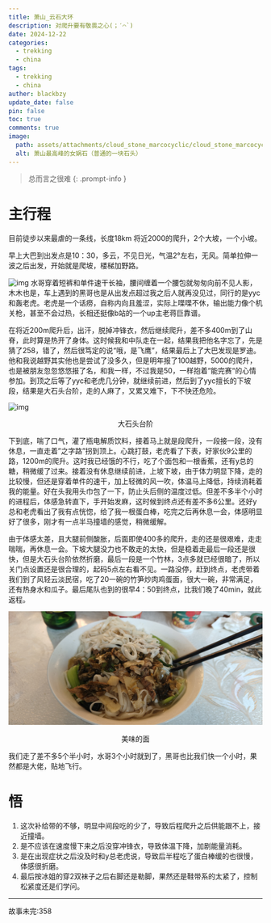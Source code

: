 ```yaml
---
title: 萧山_云石大环
description: 对爬升要有敬畏之心(；′⌒`)
date: 2024-12-22
categories:
  - trekking
  - china
tags:
  - trekking
  - china
auther: blackbzy
update_date: false
pin: false
toc: true
comments: true
image:
  path: assets/attachments/cloud_stone_marcocyclic/cloud_stone_marcocyclic03.jpg
  alt: 萧山最高峰的女娲石（普通的一块石头）
---
```


> 总而言之很难
{: .prompt-info }
# 主行程
目前徒步以来最虐的一条线，长度18km 将近2000的爬升，2个大坡，一个小坡。

早上大巴到出发点是10：30，多云，不见日光，气温2°左右，无风。简单拉伸一波之后出发，开始就是爬坡，楼梯加野路。

![img](assets/attachments/cloud_stone_marcocyclic/cloud_stone_marcocyclic02.jpg)
水哥穿着短裤和单件速干长袖，腰间缠着一个腰包就匆匆向前不见人影，木木也是，车上遇到的黑哥也是从出发点超过我之后人就再没见过，同行的是yyc和轰老虎。老虎是一个话痨，自称内向且羞涩，实际上喋喋不休，输出能力像个机关枪，甚至不会过热，长相还挺像b站的一个up主老蒋巨靠谱。

在将近200m爬升后，出汗，脱掉冲锋衣，然后继续爬升，差不多400m到了山脊，此时算是热开了身体。这时候我和中队走在一起，结果我把他名字忘了，先是猜了258，错了，然后很笃定的说“哦，是飞鹰”，结果最后上了大巴发现是罗迪。他和我说越野其实他也是尝试了没多久，但是明年报了100越野，5000的爬升，也是被朋友忽忽悠悠报了名，和我一样，不过我是50，一样抱着“能完赛“的心情参加。到顶之后等了yyc和老虎几分钟，就继续前进，然后到了yyc擅长的下坡段，结果是大石头台阶，走的人麻了，又累又难下，下不快还危险。

![img](assets/attachments/cloud_stone_marcocyclic/cloud_stone_marcocyclic01.jpg)
<p align="center">大石头台阶</p>
下到底，喘了口气，灌了瓶电解质饮料，接着马上就是段爬升，一段接一段，没有休息，一直走着”之字路”拐到顶上。心跳打鼓，老虎看了下表，好家伙9公里的路，1200m的爬升。这时我已经饿的不行，吃了个面包和一根香蕉，还有y总的糖，稍微缓了过来。接着没有休息继续前进，上坡下坡，由于体力明显下降，走的比较慢，但还是穿着单件的速干，加上轻微的风一吹，体温马上降低，持续消耗着我的能量。好在头我用头巾包了一下，防止头后侧的温度过低。但差不多半个小时的进程后，体感急转直下，手开始发麻，这时候到终点还有差不多6公里。还好y总和老虎看出了我有点恍惚，给了我一根蛋白棒，吃完之后再休息一会，体感明显好了很多，刚才有一点半马撞墙的感觉，稍微缓解。

由于体感太差，且大腿前侧酸胀，后面即使400多的爬升，走的还是很艰难，走走喘喘，再休息一会。下坡大腿没力也不敢走的太快，但是稳着走最后一段还是很快，但是大石头台阶依然折磨，最后一段是一个竹林，3点多就已经很暗了，所以关门点设置还是很合理的，起码5点左右看不见。一路没停，赶到终点，老虎带着我们到了风轻云淡民宿，吃了20一碗的竹笋炒肉鸡蛋面，很大一碗，非常满足，还有热身水和瓜子。最后尾队也到的很早4：50到终点，比我们晚了40min，就此返程。

![img](assets/attachments/cloud_stone_marcocyclic/cloud_stone_marcocyclic04.jpg)
<p align="center">美味的面</p>
我们走了差不多5个半小时，水哥3个小时就到了，黑哥也比我们快一个小时，果然都是大佬，贴地飞行。

# 悟
1. 这次补给带的不够，明显中间段吃的少了，导致后程爬升之后供能跟不上，接近撞墙。
2. 是不应该在速度慢下来之后没穿冲锋衣，导致体温下降，加剧能量消耗。
3. 是在出现症状之后没及时和y总老虎说，导致后半程吃了蛋白棒缓的也很慢，体感很折磨。
4. 最后按冰姐的穿2双袜子之后右脚还是勒脚，果然还是鞋带系的太紧了，控制松紧度还是们学问。

---
故事未完:358
